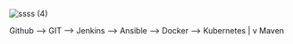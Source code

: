 ![ssss (4)](https://github.com/Tim275/HelloDevops/assets/117520669/4a74d610-bcb2-4a16-a62e-3a7a3d394dd0)



Github --> GIT  --> Jenkins --> Ansible --> Docker --> Kubernetes
                      |
                      v
                    Maven
